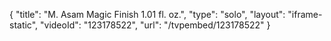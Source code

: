 {
    "title": "M. Asam Magic Finish 1.01 fl. oz.",
    "type": "solo",
    "layout": "iframe-static",
    "videoId": "123178522",
    "url": "\/tvpembed\/123178522"
}